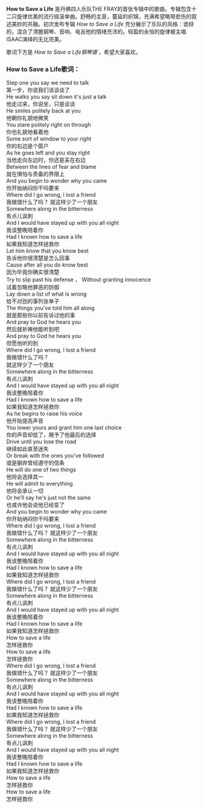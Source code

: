 

**How to Save a Life** 是丹佛四人乐队THE
FRAY的首张专辑中的歌曲。专辑包含十二只旋律优美的流行摇滚单曲。舒畅的主音，蔓延的织锦，充满希望略带悲伤的叙述美妙的共融。初次发布专辑 _How to
Save a Life_ 充分展示了乐队的风格：诡辩的，混合了清脆钢琴、音响、电吉他的情绪充沛的。轻盈的永恒的旋律被主唱ISAAC演绎的无比完美。

歌词下方是 _How to Save a Life钢琴谱_ ，希望大家喜欢。

### How to Save a Life歌词：

Step one you say we need to talk  
第一步，你说我们该谈谈了  
He walks you say sit down it's just a talk  
他走过来，你说坐，只是谈谈  
He smiles politely back at you  
他朝你礼貌地微笑  
You stare politely right on through  
你也礼貌地看着他  
Some sort of window to your right  
你的右边是个窗户  
As he goes left and you stay right  
当他走向左边时，你还是呆在右边  
Between the lines of fear and blame  
就在惧怕与责备的界限上  
And you begin to wonder why you came  
你开始纳闷你干吗要来  
Where did I go wrong, I lost a friend  
我做错什么了吗？ 就这样少了一个朋友  
Somewhere along in the bitterness  
有点儿讽刺  
And I would have stayed up with you all night  
我该整晚陪着你  
Had I known how to save a life  
如果我知道怎样拯救你  
Let him know that you know best  
告诉他你很清楚是怎么回事  
Cause after all you do know best  
因为毕竟你确实很清楚  
Try to slip past his defense ， Without granting innocence  
试着忽略他罪恶的防御  
Lay down a list of what is wrong  
给不对劲的事列张单子  
The things you've told him all along  
就是那些你以前告诉过他的事  
And pray to God he hears you  
然后就祈祷他能听到吧  
And pray to God he hears you  
但愿他听的到  
Where did I go wrong, I lost a friend  
我做错什么了吗？  
就这样少了一个朋友  
Somewhere along in the bitterness  
有点儿讽刺  
And I would have stayed up with you all night  
我该整晚陪着你  
Had I known how to save a life  
如果我知道怎样拯救你  
As he begins to raise his voice  
他开始提高声音  
You lower yours and grant him one last choice  
你的声音却低了，赐予了他最后的选择  
Drive until you lose the road  
继续如此直至迷失  
Or break with the ones you've followed  
或是摒弃曾经遵守的信条  
He will do one of two things  
他将会选择其一  
He will admit to everything  
他将会承认一切  
Or he'll say he's just not the same  
也或许他会说他已经变了  
And you begin to wonder why you came  
你开始纳闷你干吗要来  
Where did I go wrong, I lost a friend  
我做错什么了吗？ 就这样少了一个朋友  
Somewhere along in the bitterness  
有点儿讽刺  
And I would have stayed up with you all night  
我该整晚陪着你  
Had I known how to save a life  
如果我知道怎样拯救你  
Where did I go wrong, I lost a friend  
我做错什么了吗？ 就这样少了一个朋友  
Somewhere along in the bitterness  
有点儿讽刺  
And I would have stayed up with you all night  
我该整晚陪着你  
Had I known how to save a life  
如果我知道怎样拯救你  
How to save a life  
怎样拯救你  
How to save a life  
怎样拯救你  
Where did I go wrong, I lost a friend  
我做错什么了吗？ 就这样少了一个朋友  
Somewhere along in the bitterness  
有点儿讽刺  
And I would have stayed up with you all night  
我该整晚陪着你  
Had I known how to save a life  
如果我知道怎样拯救你  
Where did I go wrong, I lost a friend  
我做错什么了吗？ 就这样少了一个朋友  
Somewhere along in the bitterness  
有点儿讽刺  
And I would have stayed up with you all night  
我该整晚陪着你  
Had I known how to save a life  
如果我知道怎样拯救你  
How to save a life  
怎样拯救你  
How to save a life  
怎样拯救你

